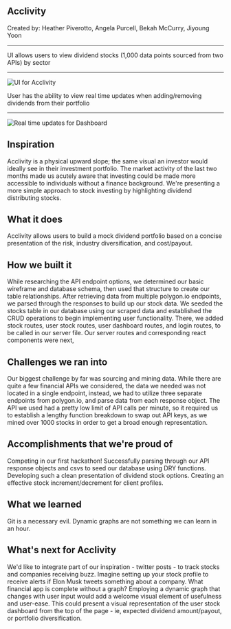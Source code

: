## Acclivity 

Created by: Heather Piverotto, Angela Purcell, Bekah McCurry, Jiyoung Yoon
**************************************************************************************************
  
UI allows users to view dividend stocks (1,000 data points sourced from two APIs) by sector
**************************************************************************************************
![UI for Acclivity](https://media.giphy.com/media/edepEkos9upI3Ig0za/giphy.gif)


User has the ability to view real time updates when adding/removing dividends from their portfolio
**************************************************************************************************
![Real time updates for Dashboard](https://media.giphy.com/media/7ukWQEDmqEInCbPlOR/giphy.gif)


## Inspiration
Acclivity is a physical upward slope; the same visual an investor would ideally see in their investment portfolio.
The market activity of the last two months made us acutely aware that investing could be made more accessible to individuals without a finance background. We're presenting a more simple approach to stock investing by highlighting dividend distributing stocks.


## What it does
Acclivity allows users to build a mock dividend portfolio based on a concise presentation of the risk, industry diversification, and cost/payout.


## How we built it
While researching the API endpoint options, we determined our basic wireframe and database schema, then used that structure to create our table relationships. After retrieving data from multiple polygon.io endpoints, we parsed through the responses to build up our stock data. We seeded the stocks table in our database using our scraped data and established the CRUD operations to begin implementing user functionality. There, we added stock routes, user stock routes, user dashboard routes, and login routes, to be called in our server file. Our server routes and corresponding react components were next,
## Challenges we ran into
Our biggest challenge by far was sourcing and mining data. While there are quite a few financial APIs we considered, the data we needed was not located in a single endpoint, instead, we had to utilize three separate endpoints from polygon.io, and parse data from each response object. The API we used had a pretty low limit of API calls per minute, so it required us to establish a lengthy function breakdown to swap out API keys, as we mined over 1000 stocks in order to get a broad enough representation.


## Accomplishments that we're proud of
Competing in our first hackathon!
Successfully parsing through our API response objects and csvs to seed our database using DRY functions.
Developing such a clean presentation of dividend stock options.
Creating an effective stock increment/decrement for client profiles.


## What we learned
Git is a necessary evil.
Dynamic graphs are not something we can learn in an hour.

## What's next for Acclivity
We'd like to integrate part of our inspiration - twitter posts - to track stocks and companies receiving buzz. Imagine setting up your stock profile to receive alerts if Elon Musk tweets something about a company.
What financial app is complete without a graph? Employing a dynamic graph that changes with user input would add a welcome visual element of usefulness and user-ease. This could present a visual representation of the user stock dashboard from the top of the page - ie, expected dividend amount/payout, or portfolio diversification.


